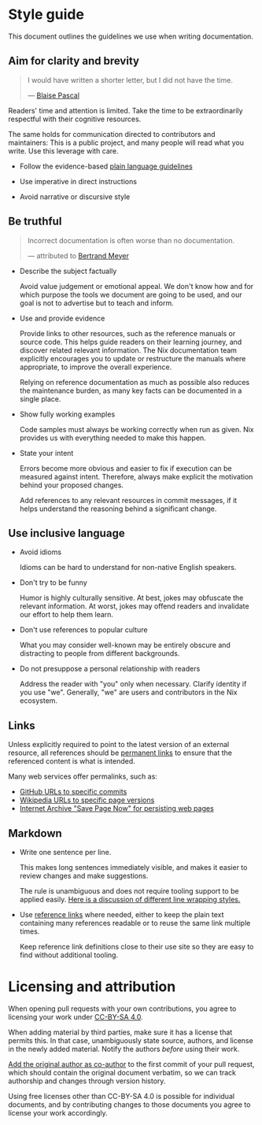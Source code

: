 # Style guide

This document outlines the guidelines we use when writing documentation.

## Aim for clarity and brevity

> I would have written a shorter letter, but I did not have the time.
>
> — [Blaise Pascal](https://en.m.wikiquote.org/w/index.php?title=Blaise_Pascal&oldid=2978584#Quotes)

Readers' time and attention is limited.
Take the time to be extraordinarily respectful with their cognitive resources.

The same holds for communication directed to contributors and maintainers:
This is a public project, and many people will read what you write.
Use this leverage with care.

- Follow the evidence-based [plain language guidelines](https://www.plainlanguage.gov/guidelines/)

- Use imperative in direct instructions

- Avoid narrative or discursive style

## Be truthful

> Incorrect documentation is often worse than no documentation.
>
> — attributed to [Bertrand Meyer](https://web.archive.org/web/20080706015334/https://www.eskimo.com/~hottub/software/programming_quotes.html)

- Describe the subject factually

  Avoid value judgement or emotional appeal.
  We don't know how and for which purpose the tools we document are going to be used, and our goal is not to advertise but to teach and inform.

- Use and provide evidence

  Provide links to other resources, such as the reference manuals or source code.
  This helps guide readers on their learning journey, and discover related relevant information.
  The Nix documentation team explicitly encourages you to update or restructure the manuals where appropriate, to improve the overall experience.

  Relying on reference documentation as much as possible also reduces the maintenance burden, as many key facts can be documented in a single place.

- Show fully working examples

  Code samples must always be working correctly when run as given.
  Nix provides us with everything needed to make this happen.

- State your intent

  Errors become more obvious and easier to fix if execution can be measured against intent.
  Therefore, always make explicit the motivation behind your proposed changes.

  Add references to any relevant resources in commit messages, if it helps understand the reasoning behind a significant change.

## Use inclusive language

- Avoid idioms

  Idioms can be hard to understand for non-native English speakers.

- Don't try to be funny

  Humor is highly culturally sensitive.
  At best, jokes may obfuscate the relevant information.
  At worst, jokes may offend readers and invalidate our effort to help them learn.

- Don't use references to popular culture

  What you may consider well-known may be entirely obscure and distracting to people from different backgrounds.

- Do not presuppose a personal relationship with readers

  Address the reader with "you" only when necessary.
  Clarify identity if you use "we".
  Generally, "we" are users and contributors in the Nix ecosystem.

## Links

Unless explicitly required to point to the latest version of an external resource, all references should be [permanent links] to ensure that the referenced content is what is intended.

Many web services offer permalinks, such as:

- [GitHub URLs to specific commits]
- [Wikipedia URLs to specific page versions]
- [Internet Archive "Save Page Now" for persisting web pages]

[permanent links]: https://en.wikipedia.org/wiki/Permalink
[GitHub URLs to specific commits]: https://docs.github.com/en/repositories/working-with-files/using-files/getting-permanent-links-to-files
[Wikipedia URLs to specific page versions]: https://en.wikipedia.org/wiki/Wikipedia:Linking_to_Wikipedia#Permanent_links_to_old_versions_of_pages
[Internet Archive "Save Page Now" for persisting web pages]: https://web.archive.org/save

## Markdown

- Write one sentence per line.

  This makes long sentences immediately visible, and makes it easier to review changes and make suggestions.

  The rule is unambiguous and does not require tooling support to be applied easily.
  [Here is a discussion of different line wrapping styles.]

  [Here is a discussion of different line wrapping styles.]: https://mtsknn.fi/blog/4-1-wrapping-styles-for-markdown-prose-and-code-comments/

- Use [reference links](https://github.github.com/gfm/#reference-link) where needed, either to keep the plain text containing many references readable or to reuse the same link multiple times.

  Keep reference link definitions close to their use site so they are easy to find without additional tooling.

# Licensing and attribution

When opening pull requests with your own contributions, you agree to licensing your work under [CC-BY-SA 4.0](https://creativecommons.org/licenses/by-sa/4.0/).

When adding material by third parties, make sure it has a license that permits this.
In that case, unambiguously state source, authors, and license in the newly added material.
Notify the authors *before* using their work.

[Add the original author as co-author](https://docs.github.com/en/pull-requests/committing-changes-to-your-project/creating-and-editing-commits/creating-a-commit-with-multiple-authors) to the first commit of your pull request, which should contain the original document verbatim, so we can track authorship and changes through version history.

Using free licenses other than CC-BY-SA 4.0 is possible for individual documents, and by contributing changes to those documents you agree to license your work accordingly.

